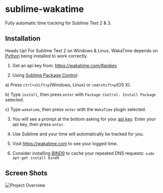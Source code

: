 sublime-wakatime
================

Fully automatic time tracking for Sublime Text 2 & 3.

Installation
------------

Heads Up! For Sublime Text 2 on Windows & Linux, WakaTime depends on [Python](http://www.python.org/getit/) being installed to work correctly.

1. Get an api key from: https://wakatime.com/#apikey

2. Using [Sublime Package Control](http://wbond.net/sublime_packages/package_control):

  a) Press `ctrl+shift+p`(Windows, Linux) or `cmd+shift+p`(OS X).

  b) Type `install`, then press `enter` with `Package Control: Install Package` selected.

  c) Type `wakatime`, then press `enter` with the `WakaTime` plugin selected.

3. You will see a prompt at the bottom asking for your [api key](https://wakatime.com/settings#apikey). Enter your api key, then press `enter`.

4. Use Sublime and your time will automatically be tracked for you.

5. Visit https://wakatime.com to see your logged time.

6. Consider installing [BIND9](https://help.ubuntu.com/community/BIND9ServerHowto#Caching_Server_configuration) to cache your repeated DNS requests: `sudo apt-get install bind9`

Screen Shots
------------

![Project Overview](https://wakatime.com/static/img/ScreenShots/ScreenShot_2014-09-15.png)

